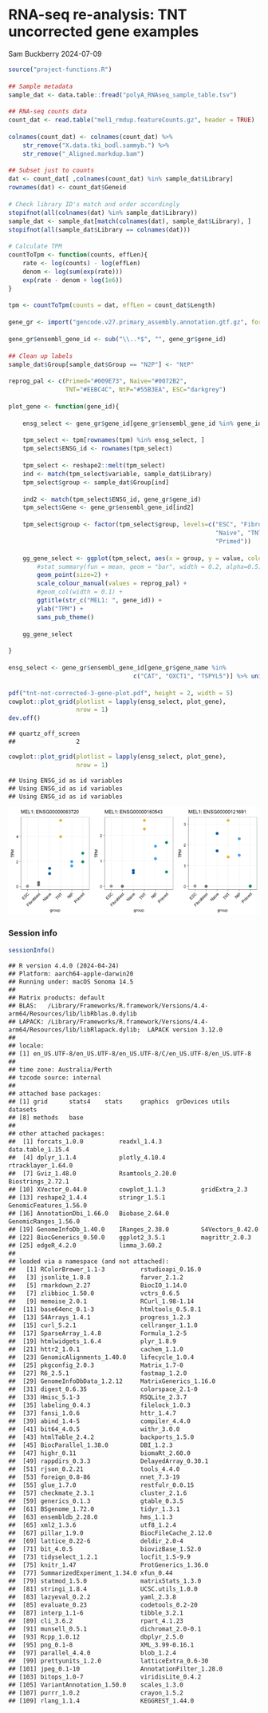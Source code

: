 RNA-seq re-analysis: TNT uncorrected gene examples
================
Sam Buckberry
2024-07-09

``` r
source("project-functions.R")

## Sample metadata
sample_dat <- data.table::fread("polyA_RNAseq_sample_table.tsv")

## RNA-seq counts data
count_dat <- read.table("mel1_rmdup.featureCounts.gz", header = TRUE)

colnames(count_dat) <- colnames(count_dat) %>%
    str_remove("X.data.tki_bodl.sammyb.") %>%
    str_remove("_Aligned.markdup.bam")

## Subset just to counts
dat <- count_dat[ ,colnames(count_dat) %in% sample_dat$Library]
rownames(dat) <- count_dat$Geneid

# Check library ID's match and order accordingly
stopifnot(all(colnames(dat) %in% sample_dat$Library))
sample_dat <- sample_dat[match(colnames(dat), sample_dat$Library), ]
stopifnot(all(sample_dat$Library == colnames(dat)))

# Calculate TPM
countToTpm <- function(counts, effLen){
    rate <- log(counts) - log(effLen)
    denom <- log(sum(exp(rate)))
    exp(rate - denom + log(1e6))
}

tpm <- countToTpm(counts = dat, effLen = count_dat$Length)

gene_gr <- import("gencode.v27.primary_assembly.annotation.gtf.gz", format = "gtf")

gene_gr$ensembl_gene_id <- sub("\\..*$", "", gene_gr$gene_id)

## Clean up labels
sample_dat$Group[sample_dat$Group == "N2P"] <- "NtP"

reprog_pal <- c(Primed="#009E73", Naive="#0072B2",
                TNT="#EEBC4C", NtP="#55B3EA", ESC="darkgrey")

plot_gene <- function(gene_id){

    ensg_select <- gene_gr$gene_id[gene_gr$ensembl_gene_id %in% gene_id] %>% unique()

    tpm_select <- tpm[rownames(tpm) %in% ensg_select, ]
    tpm_select$ENSG_id <- rownames(tpm_select)

    tpm_select <- reshape2::melt(tpm_select)
    ind <- match(tpm_select$variable, sample_dat$Library)
    tpm_select$group <- sample_dat$Group[ind]

    ind2 <- match(tpm_select$ENSG_id, gene_gr$gene_id)
    tpm_select$Gene <- gene_gr$ensembl_gene_id[ind2]

    tpm_select$group <- factor(tpm_select$group, levels=c("ESC", "Fibroblast",
                                                          "Naive", "TNT", "NtP",
                                                          "Primed"))

    gg_gene_select <- ggplot(tpm_select, aes(x = group, y = value, colour=group)) +
        #stat_summary(fun = mean, geom = "bar", width = 0.2, alpha=0.5) +
        geom_point(size=2) +
        scale_colour_manual(values = reprog_pal) +
        #geom_col(width = 0.1) +
        ggtitle(str_c("MEL1: ", gene_id)) +
        ylab("TPM") +
        sams_pub_theme()

    gg_gene_select

}

ensg_select <- gene_gr$ensembl_gene_id[gene_gr$gene_name %in%
                                   c("CAT", "OXCT1", "TSPYL5")] %>% unique()

pdf("tnt-not-corrected-3-gene-plot.pdf", height = 2, width = 5)
cowplot::plot_grid(plotlist = lapply(ensg_select, plot_gene),
                   nrow = 1)
dev.off()
```

    ## quartz_off_screen 
    ##                 2

``` r
cowplot::plot_grid(plotlist = lapply(ensg_select, plot_gene),
                   nrow = 1)
```

    ## Using ENSG_id as id variables
    ## Using ENSG_id as id variables
    ## Using ENSG_id as id variables

![](tnt-uncorrected-gene-examples_files/figure-gfm/unnamed-chunk-2-1.png)<!-- -->

### Session info

``` r
sessionInfo()
```

    ## R version 4.4.0 (2024-04-24)
    ## Platform: aarch64-apple-darwin20
    ## Running under: macOS Sonoma 14.5
    ## 
    ## Matrix products: default
    ## BLAS:   /Library/Frameworks/R.framework/Versions/4.4-arm64/Resources/lib/libRblas.0.dylib 
    ## LAPACK: /Library/Frameworks/R.framework/Versions/4.4-arm64/Resources/lib/libRlapack.dylib;  LAPACK version 3.12.0
    ## 
    ## locale:
    ## [1] en_US.UTF-8/en_US.UTF-8/en_US.UTF-8/C/en_US.UTF-8/en_US.UTF-8
    ## 
    ## time zone: Australia/Perth
    ## tzcode source: internal
    ## 
    ## attached base packages:
    ## [1] grid      stats4    stats     graphics  grDevices utils     datasets 
    ## [8] methods   base     
    ## 
    ## other attached packages:
    ##  [1] forcats_1.0.0          readxl_1.4.3           data.table_1.15.4     
    ##  [4] dplyr_1.1.4            plotly_4.10.4          rtracklayer_1.64.0    
    ##  [7] Gviz_1.48.0            Rsamtools_2.20.0       Biostrings_2.72.1     
    ## [10] XVector_0.44.0         cowplot_1.1.3          gridExtra_2.3         
    ## [13] reshape2_1.4.4         stringr_1.5.1          GenomicFeatures_1.56.0
    ## [16] AnnotationDbi_1.66.0   Biobase_2.64.0         GenomicRanges_1.56.0  
    ## [19] GenomeInfoDb_1.40.0    IRanges_2.38.0         S4Vectors_0.42.0      
    ## [22] BiocGenerics_0.50.0    ggplot2_3.5.1          magrittr_2.0.3        
    ## [25] edgeR_4.2.0            limma_3.60.2          
    ## 
    ## loaded via a namespace (and not attached):
    ##   [1] RColorBrewer_1.1-3          rstudioapi_0.16.0          
    ##   [3] jsonlite_1.8.8              farver_2.1.2               
    ##   [5] rmarkdown_2.27              BiocIO_1.14.0              
    ##   [7] zlibbioc_1.50.0             vctrs_0.6.5                
    ##   [9] memoise_2.0.1               RCurl_1.98-1.14            
    ##  [11] base64enc_0.1-3             htmltools_0.5.8.1          
    ##  [13] S4Arrays_1.4.1              progress_1.2.3             
    ##  [15] curl_5.2.1                  cellranger_1.1.0           
    ##  [17] SparseArray_1.4.8           Formula_1.2-5              
    ##  [19] htmlwidgets_1.6.4           plyr_1.8.9                 
    ##  [21] httr2_1.0.1                 cachem_1.1.0               
    ##  [23] GenomicAlignments_1.40.0    lifecycle_1.0.4            
    ##  [25] pkgconfig_2.0.3             Matrix_1.7-0               
    ##  [27] R6_2.5.1                    fastmap_1.2.0              
    ##  [29] GenomeInfoDbData_1.2.12     MatrixGenerics_1.16.0      
    ##  [31] digest_0.6.35               colorspace_2.1-0           
    ##  [33] Hmisc_5.1-3                 RSQLite_2.3.7              
    ##  [35] labeling_0.4.3              filelock_1.0.3             
    ##  [37] fansi_1.0.6                 httr_1.4.7                 
    ##  [39] abind_1.4-5                 compiler_4.4.0             
    ##  [41] bit64_4.0.5                 withr_3.0.0                
    ##  [43] htmlTable_2.4.2             backports_1.5.0            
    ##  [45] BiocParallel_1.38.0         DBI_1.2.3                  
    ##  [47] highr_0.11                  biomaRt_2.60.0             
    ##  [49] rappdirs_0.3.3              DelayedArray_0.30.1        
    ##  [51] rjson_0.2.21                tools_4.4.0                
    ##  [53] foreign_0.8-86              nnet_7.3-19                
    ##  [55] glue_1.7.0                  restfulr_0.0.15            
    ##  [57] checkmate_2.3.1             cluster_2.1.6              
    ##  [59] generics_0.1.3              gtable_0.3.5               
    ##  [61] BSgenome_1.72.0             tidyr_1.3.1                
    ##  [63] ensembldb_2.28.0            hms_1.1.3                  
    ##  [65] xml2_1.3.6                  utf8_1.2.4                 
    ##  [67] pillar_1.9.0                BiocFileCache_2.12.0       
    ##  [69] lattice_0.22-6              deldir_2.0-4               
    ##  [71] bit_4.0.5                   biovizBase_1.52.0          
    ##  [73] tidyselect_1.2.1            locfit_1.5-9.9             
    ##  [75] knitr_1.47                  ProtGenerics_1.36.0        
    ##  [77] SummarizedExperiment_1.34.0 xfun_0.44                  
    ##  [79] statmod_1.5.0               matrixStats_1.3.0          
    ##  [81] stringi_1.8.4               UCSC.utils_1.0.0           
    ##  [83] lazyeval_0.2.2              yaml_2.3.8                 
    ##  [85] evaluate_0.23               codetools_0.2-20           
    ##  [87] interp_1.1-6                tibble_3.2.1               
    ##  [89] cli_3.6.2                   rpart_4.1.23               
    ##  [91] munsell_0.5.1               dichromat_2.0-0.1          
    ##  [93] Rcpp_1.0.12                 dbplyr_2.5.0               
    ##  [95] png_0.1-8                   XML_3.99-0.16.1            
    ##  [97] parallel_4.4.0              blob_1.2.4                 
    ##  [99] prettyunits_1.2.0           latticeExtra_0.6-30        
    ## [101] jpeg_0.1-10                 AnnotationFilter_1.28.0    
    ## [103] bitops_1.0-7                viridisLite_0.4.2          
    ## [105] VariantAnnotation_1.50.0    scales_1.3.0               
    ## [107] purrr_1.0.2                 crayon_1.5.2               
    ## [109] rlang_1.1.4                 KEGGREST_1.44.0
